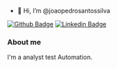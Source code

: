 - 👋 Hi, I’m @joaopedrosantossilva

[![Github Badge](https://img.shields.io/badge/-Github-000?style=flat-square&logo=Github&logoColor=white&link=https://github.com/joaopedrosantossilva)](https://github.com/joaopedrosantossilva)
[![Linkedin Badge](https://img.shields.io/badge/-LinkedIn-blue?style=flat-square&logo=Linkedin&logoColor=white&link=https://www.linkedin.com/in/joão-pedro-santos/)](https://www.linkedin.com/in/joão-pedro-santos/)

### About me
I'm a analyst test Automation.
